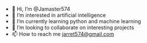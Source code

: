 - 👋 Hi, I’m @Jamaster574
- 👀 I’m interested in artificial intelligence 
- 🌱 I’m currently learning python and machine learning
- 💞️ I’m looking to collaborate on interesting projects
- 📫 How to reach me jarret574@gmail.com

<!---
Jamaster574/Jamaster574 is a ✨ special ✨ repository because its `README.md` (this file) appears on your GitHub profile.
You can click the Preview link to take a look at your changes.
--->
